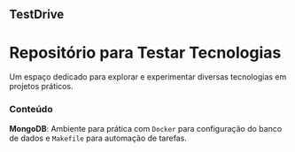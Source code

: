 ## TestDrive  
# Repositório para Testar Tecnologias
Um espaço dedicado para explorar e experimentar diversas tecnologias em projetos práticos.

### Conteúdo
**MongoDB**: Ambiente para prática com `Docker` para configuração do banco de dados e `Makefile` para automação de tarefas.

